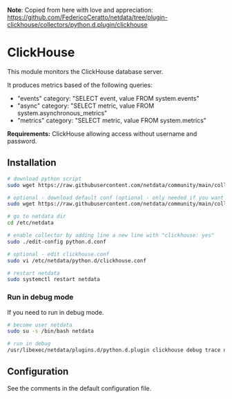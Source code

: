 **Note**: Copied from here with love and appreciation: https://github.com/FedericoCeratto/netdata/tree/plugin-clickhouse/collectors/python.d.plugin/clickhouse

# ClickHouse

This module monitors the ClickHouse database server.

It produces metrics based of the following queries:
* "events" category: "SELECT event, value FROM system.events"
* "async" category: "SELECT metric, value FROM system.asynchronous_metrics"
* "metrics" category: "SELECT metric, value FROM system.metrics"

**Requirements:**
ClickHouse allowing access without username and password.

## Installation

```bash
# download python script
sudo wget https://raw.githubusercontent.com/netdata/community/main/collectors/python.d.plugin/clickhouse/clickhouse.chart.py -O /usr/libexec/netdata/python.d/clickhouse.chart.py

# optional - download default conf (optional - only needed if you want to change default config)
sudo wget https://raw.githubusercontent.com/netdata/community/main/collectors/python.d.plugin/clickhouse/clickhouse.conf -O /etc/netdata/python.d/clickhouse.conf

# go to netdata dir
cd /etc/netdata

# enable collector by adding line a new line with "clickhouse: yes"
sudo ./edit-config python.d.conf

# optional - edit clickhouse.conf
sudo vi /etc/netdata/python.d/clickhouse.conf

# restart netdata
sudo systemctl restart netdata
```

### Run in debug mode

If you need to run in debug mode.

```bash
# become user netdata
sudo su -s /bin/bash netdata

# run in debug
/usr/libexec/netdata/plugins.d/python.d.plugin clickhouse debug trace nolock
```

## Configuration

See the comments in the default configuration file.